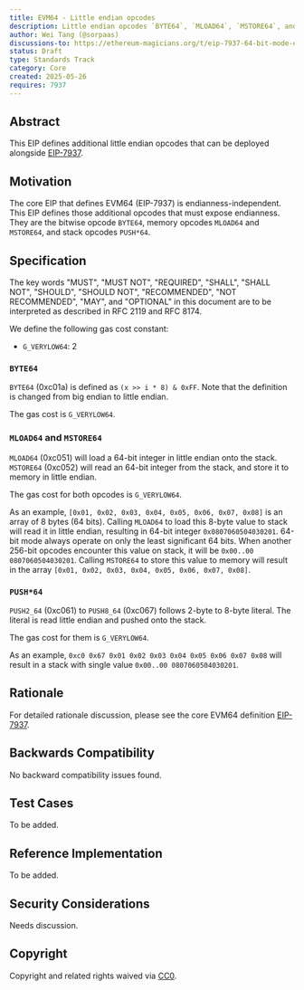 ```yaml
---
title: EVM64 - Little endian opcodes
description: Little endian opcodes `BYTE64`, `MLOAD64`, `MSTORE64`, and `PUSH*64` for EVM64
author: Wei Tang (@sorpaas)
discussions-to: https://ethereum-magicians.org/t/eip-7937-64-bit-mode-evm-opcodes-evm64/23794
status: Draft
type: Standards Track
category: Core
created: 2025-05-26
requires: 7937
---
```


## Abstract

This EIP defines additional little endian opcodes that can be deployed alongside [EIP-7937](./eip-7937.md).

## Motivation

The core EIP that defines EVM64 (EIP-7937) is endianness-independent. This EIP defines those additional opcodes that must expose endianness. They are the bitwise opcode `BYTE64`, memory opcodes `MLOAD64` and `MSTORE64`, and stack opcodes `PUSH*64`.

## Specification

The key words "MUST", "MUST NOT", "REQUIRED", "SHALL", "SHALL NOT", "SHOULD", "SHOULD NOT", "RECOMMENDED", "NOT RECOMMENDED", "MAY", and "OPTIONAL" in this document are to be interpreted as described in RFC 2119 and RFC 8174.

We define the following gas cost constant:

* `G_VERYLOW64`: 2

### `BYTE64`

`BYTE64` (0xc01a) is defined as `(x >> i * 8) & 0xFF`. Note that the definition is changed from big endian to little endian.

The gas cost is `G_VERYLOW64`.

### `MLOAD64` and `MSTORE64`

`MLOAD64` (0xc051) will load a 64-bit integer in little endian onto the stack. `MSTORE64` (0xc052) will read an 64-bit integer from the stack, and store it to memory in little endian.

The gas cost for both opcodes is `G_VERYLOW64`.

As an example, `[0x01, 0x02, 0x03, 0x04, 0x05, 0x06, 0x07, 0x08]` is an array of 8 bytes (64 bits). Calling `MLOAD64` to load this 8-byte value to stack will read it in little endian, resulting in 64-bit integer `0x0807060504030201`. 64-bit mode always operate on only the least significant 64 bits. When another 256-bit opcodes encounter this value on stack, it will be `0x00..00 0807060504030201`. Calling `MSTORE64` to store this value to memory will result in the array `[0x01, 0x02, 0x03, 0x04, 0x05, 0x06, 0x07, 0x08]`.

### `PUSH*64`

`PUSH2_64` (0xc061) to `PUSH8_64` (0xc067) follows 2-byte to 8-byte literal. The literal is read little endian and pushed onto the stack.

The gas cost for them is `G_VERYLOW64`.

As an example, `0xc0 0x67 0x01 0x02 0x03 0x04 0x05 0x06 0x07 0x08` will result in a stack with single value `0x00..00 0807060504030201`.

## Rationale

For detailed rationale discussion, please see the core EVM64 definition [EIP-7937](./eip-7937.md).

## Backwards Compatibility

No backward compatibility issues found.

## Test Cases

To be added.

## Reference Implementation

To be added.

## Security Considerations

Needs discussion.

## Copyright

Copyright and related rights waived via [CC0](../LICENSE.md).
